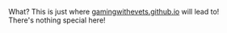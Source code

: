 What? This is just where [gamingwithevets.github.io](https://gamingwithevets.github.io/) will lead to!  
There's nothing special here!
